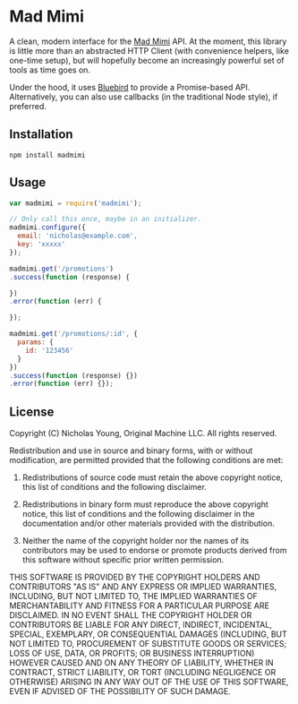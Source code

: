 # Mad Mimi

A clean, modern interface for the [Mad Mimi](http://madmimi.com) API. At the moment, this library is little more than an abstracted HTTP Client (with convenience helpers, like one-time setup), but will hopefully become an increasingly powerful set of tools as time goes on.

Under the hood, it uses [Bluebird](https://github.com/petkaantonov/bluebird) to provide a Promise-based API. Alternatively, you can also use callbacks (in the traditional Node style), if preferred.

## Installation

```npm install madmimi```

## Usage

```javascript
var madmimi = require('madmimi');

// Only call this once, maybe in an initializer.
madmimi.configure({
  email: 'nicholas@example.com',
  key: 'xxxxx'
});

madmimi.get('/promotions')
.success(function (response) {

})
.error(function (err) {

});

madmimi.get('/promotions/:id', {
  params: {
    id: '123456'
  }
})
.success(function (response) {})
.error(function (err) {});
```

## License

Copyright (C) Nicholas Young, Original Machine LLC.
All rights reserved.

Redistribution and use in source and binary forms, with or without modification, are permitted provided that the following conditions are met:

1. Redistributions of source code must retain the above copyright notice, this list of conditions and the following disclaimer.

2. Redistributions in binary form must reproduce the above copyright notice, this list of conditions and the following disclaimer in the documentation and/or other materials provided with the distribution.

3. Neither the name of the copyright holder nor the names of its contributors may be used to endorse or promote products derived from this software without specific prior written permission.

THIS SOFTWARE IS PROVIDED BY THE COPYRIGHT HOLDERS AND CONTRIBUTORS "AS IS" AND ANY EXPRESS OR IMPLIED WARRANTIES, INCLUDING, BUT NOT LIMITED TO, THE IMPLIED WARRANTIES OF MERCHANTABILITY AND FITNESS FOR A PARTICULAR PURPOSE ARE DISCLAIMED. IN NO EVENT SHALL THE COPYRIGHT HOLDER OR CONTRIBUTORS BE LIABLE FOR ANY DIRECT, INDIRECT, INCIDENTAL, SPECIAL, EXEMPLARY, OR CONSEQUENTIAL DAMAGES (INCLUDING, BUT NOT LIMITED TO, PROCUREMENT OF SUBSTITUTE GOODS OR SERVICES; LOSS OF USE, DATA, OR PROFITS; OR BUSINESS INTERRUPTION) HOWEVER CAUSED AND ON ANY THEORY OF LIABILITY, WHETHER IN CONTRACT, STRICT LIABILITY, OR TORT (INCLUDING NEGLIGENCE OR OTHERWISE) ARISING IN ANY WAY OUT OF THE USE OF THIS SOFTWARE, EVEN IF ADVISED OF THE POSSIBILITY OF SUCH DAMAGE.
